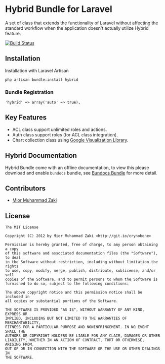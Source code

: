 Hybrid Bundle for Laravel
==============

A set of class that extends the functionality of Laravel without affecting the standard workflow when the application doesn't actually utilize Hybrid feature.

[![Build Status](https://secure.travis-ci.org/codenitive/laravel-hybrid.png)](http://travis-ci.org/codenitive/laravel-hybrid)

## Installation

Installation with Laravel Artisan

	php artisan bundle:install hybrid

### Bundle Registration

	'hybrid' => array('auto' => true),

## Key Features

* ACL class support unlimited roles and actions.
* Auth class support roles (for ACL class integration).
* Chart collection class using [Google Visualization Library](http://code.google.com/apis/chart/).

## Hybrid Documentation

Hybrid Bundle come with an offline documentation, to view this please download and enable `bundocs` bundle, 
see [Bundocs Bundle](http://bundles.laravel.com/bundle/bundocs) for more detail.

## Contributors

* [Mior Muhammad Zaki](http://git.io/crynobone) 

## License

	The MIT License

	Copyright (C) 2012 by Mior Muhammad Zaki <http://git.io/crynobone> 

	Permission is hereby granted, free of charge, to any person obtaining a copy
	of this software and associated documentation files (the "Software"), to deal
	in the Software without restriction, including without limitation the rights
	to use, copy, modify, merge, publish, distribute, sublicense, and/or sell
	copies of the Software, and to permit persons to whom the Software is
	furnished to do so, subject to the following conditions:

	The above copyright notice and this permission notice shall be included in
	all copies or substantial portions of the Software.

	THE SOFTWARE IS PROVIDED "AS IS", WITHOUT WARRANTY OF ANY KIND, EXPRESS OR
	IMPLIED, INCLUDING BUT NOT LIMITED TO THE WARRANTIES OF MERCHANTABILITY,
	FITNESS FOR A PARTICULAR PURPOSE AND NONINFRINGEMENT. IN NO EVENT SHALL THE
	AUTHORS OR COPYRIGHT HOLDERS BE LIABLE FOR ANY CLAIM, DAMAGES OR OTHER
	LIABILITY, WHETHER IN AN ACTION OF CONTRACT, TORT OR OTHERWISE, ARISING FROM,
	OUT OF OR IN CONNECTION WITH THE SOFTWARE OR THE USE OR OTHER DEALINGS IN
	THE SOFTWARE.
